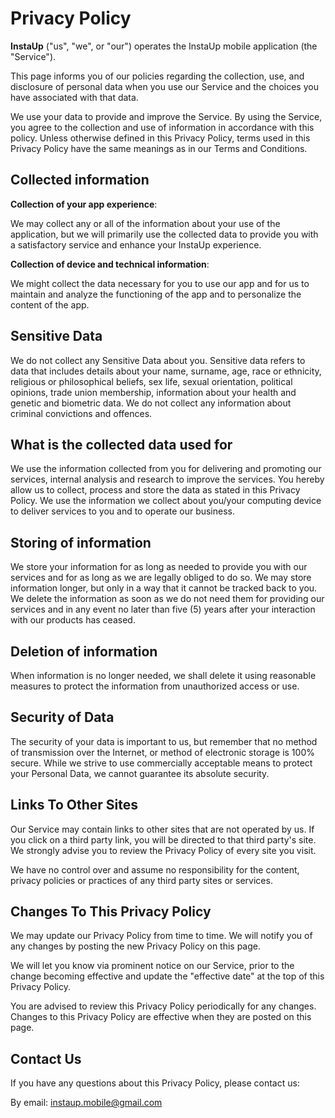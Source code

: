 # Privacy Policy

**InstaUp** ("us", "we", or "our") operates the InstaUp mobile application (the "Service").

This page informs you of our policies regarding the collection, use, and disclosure of personal data when you use our Service and the choices you have associated with that data.

We use your data to provide and improve the Service. By using the Service, you agree to the collection and use of information in accordance with this policy. Unless otherwise defined in this Privacy Policy, terms used in this Privacy Policy have the same meanings as in our Terms and Conditions.

## Collected information
**Collection of your app experience**:

We may collect any or all of the information about your use of the application, but we will primarily use the collected data to provide you with a satisfactory service and enhance your InstaUp experience.

**Collection of device and technical information**:

We might collect the data necessary for you to use our app and for us to maintain and analyze the functioning of the app and to personalize the content of the app.

## Sensitive Data
We do not collect any Sensitive Data about you. Sensitive data refers to data that includes details about your name, surname, age, race or ethnicity, religious or philosophical beliefs, sex life, sexual orientation, political opinions, trade union membership, information about your health and genetic and biometric data. We do not collect any information about criminal convictions and offences.

## What is the collected data used for
We use the information collected from you for delivering and promoting our services, internal analysis and research to improve the services. You hereby allow us to collect, process and store the data as stated in this Privacy Policy. We use the information we collect about you/your computing device to deliver services to you and to operate our business.

## Storing of information
We store your information for as long as needed to provide you with our services and for as long as we are legally obliged to do so. We may store information longer, but only in a way that it cannot be tracked back to you. We delete the information as soon as we do not need them for providing our services and in any event no later than five (5) years after your interaction with our products has ceased.

## Deletion of information
When information is no longer needed, we shall delete it using reasonable measures to protect the information from unauthorized access or use.

## Security of Data
The security of your data is important to us, but remember that no method of transmission over the Internet, or method of electronic storage is 100% secure. While we strive to use commercially acceptable means to protect your Personal Data, we cannot guarantee its absolute security.

## Links To Other Sites
Our Service may contain links to other sites that are not operated by us. If you click on a third party link, you will be directed to that third party's site. We strongly advise you to review the Privacy Policy of every site you visit.

We have no control over and assume no responsibility for the content, privacy policies or practices of any third party sites or services.

## Changes To This Privacy Policy
We may update our Privacy Policy from time to time. We will notify you of any changes by posting the new Privacy Policy on this page.

We will let you know via prominent notice on our Service, prior to the change becoming effective and update the "effective date" at the top of this Privacy Policy.

You are advised to review this Privacy Policy periodically for any changes. Changes to this Privacy Policy are effective when they are posted on this page.

## Contact Us
If you have any questions about this Privacy Policy, please contact us:

By email: instaup.mobile@gmail.com
